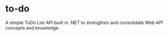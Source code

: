 # to-do
A simple ToDo List API built in .NET to strengthen and consolidate Web API concepts and knowledge.
